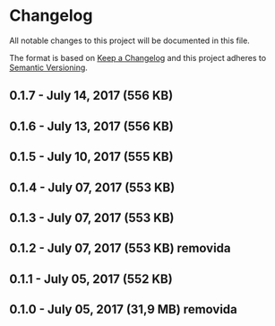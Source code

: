 # Changelog
All notable changes to this project will be documented in this file.

The format is based on [Keep a Changelog](http://keepachangelog.com/en/1.0.0/)
and this project adheres to [Semantic Versioning](http://semver.org/spec/v2.0.0.html).

## 0.1.7 - July 14, 2017 (556 KB)
## 0.1.6 - July 13, 2017 (556 KB)
## 0.1.5 - July 10, 2017 (555 KB)
## 0.1.4 - July 07, 2017 (553 KB)
## 0.1.3 - July 07, 2017 (553 KB)
## 0.1.2 - July 07, 2017 (553 KB) removida
## 0.1.1 - July 05, 2017 (552 KB)
## 0.1.0 - July 05, 2017 (31,9 MB) removida